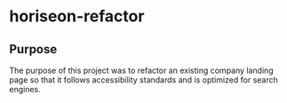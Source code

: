 # horiseon-refactor

## Purpose

The purpose of this project was to refactor an existing company landing page so that it follows accessibility standards and is optimized for search engines. 


